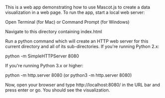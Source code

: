 This is a web app demonstrating how to use Mascot.js to create a data visualization in a web page. To run the app, start a local web server:

Open Terminal (for Mac) or Command Prompt (for Windows)

Navigate to this directory containing index.html

Run a python command which will create an HTTP web server for this current directory and all of its sub-directories. If you're running Python 2.x: 

python -m SimpleHTTPServer 8080

If you're running Python 3.x or higher:

python -m http.server 8080  (or python3 -m http.server 8080)

Now, open your browser and type http://localhost:8080/ in the URL bar and press enter or go. You should see the visualization.
